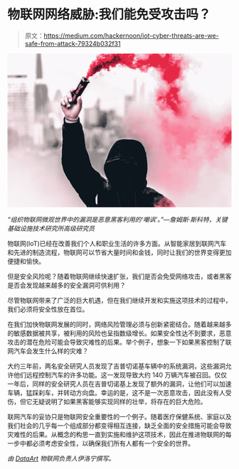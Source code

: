 # 物联网网络威胁:我们能免受攻击吗？

> 原文：<https://medium.com/hackernoon/iot-cyber-threats-are-we-safe-from-attack-79324b032f31>

![](img/57c1dd6fbbd4b5c2175f5b58e7534dd5.png)

*“组织物联网微观世界中的漏洞是恶意黑客利用的‘嘲讽’。”—詹姆斯·斯科特，关键基础设施技术研究所高级研究员*

物联网(IoT)已经在改善我们个人和职业生活的许多方面。从智能家居到联网汽车和先进的制造流程，物联网可以节省大量时间和金钱，同时让我们的世界变得更加便捷和愉快。

但是安全风险呢？随着物联网继续快速扩张，我们是否会免受网络攻击，或者黑客是否会发现越来越多的安全漏洞可供利用？

尽管物联网带来了广泛的巨大机遇，但在我们继续开发和实施这项技术的过程中，我们必须将安全性放在首位。

在我们加快物联网发展的同时，网络风险管理必须与创新紧密结合。随着越来越多的敏感数据被共享，被利用的风险也呈指数级增长。如果安全性达不到要求，恶意攻击的潜在危险可能会导致灾难性的后果。举个例子，想象一下如果黑客控制了联网汽车会发生什么样的灾难？

大约三年前，两名安全研究人员发现了吉普切诺基车辆中的系统漏洞，这些漏洞允许他们远程控制汽车的许多功能。这一发现导致大约 140 万辆汽车被召回。仅仅一年后，同样的安全研究人员在吉普切诺基上发现了额外的漏洞，让他们可以加速车辆，猛踩刹车，并转动方向盘。幸运的是，这不是一次恶意攻击，因此没有人受伤，但它无疑说明了如果黑客能够实现同样的壮举，将存在的巨大危险。

联网汽车的妥协只是物联网安全重要性的一个例子。随着医疗保健系统、家庭以及我们社会的几乎每一个组成部分都变得相互连接，缺乏全面的安全措施可能会导致灾难性的后果。从概念的构思一直到实施和维护这项技术，因此在推进物联网的每一步中都必须考虑安全性，以确保我们所有人都有一个安全的世界。

*由* [*DataArt*](https://www.dataart.com/industry/iot-and-m2m-solutions?utm_source=medium&utm_medium=social&utm_campaign=i-spring-2018) *物联网负责人伊洛宁撰写。*